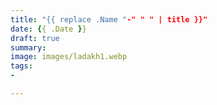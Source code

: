 ```yaml
---
title: "{{ replace .Name "-" " " | title }}"
date: {{ .Date }}
draft: true
summary:
image: images/ladakh1.webp
tags:
- 

---
```


